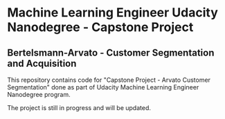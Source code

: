 # Machine Learning Engineer Udacity Nanodegree - Capstone Project
## Bertelsmann-Arvato - Customer Segmentation and Acquisition

This repository contains code for "Capstone Project - Arvato Customer Segmentation" done as part of Udacity Machine Learning Engineer Nanodegree program.

The project is still in progress and will be updated.
